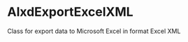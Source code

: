 AlxdExportExcelXML
==================

Class for export data to Microsoft Excel in format Excel XML

